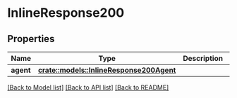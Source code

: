 # InlineResponse200

## Properties

Name | Type | Description | Notes
------------ | ------------- | ------------- | -------------
**agent** | [**crate::models::InlineResponse200Agent**](inline_response_200_agent.md) |  | 

[[Back to Model list]](../README.md#documentation-for-models) [[Back to API list]](../README.md#documentation-for-api-endpoints) [[Back to README]](../README.md)


